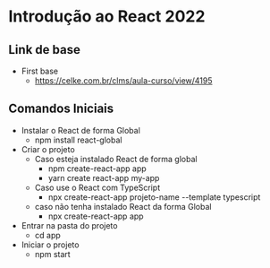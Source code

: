 # Introdução ao React 2022

## Link de base
* First base
	* https://celke.com.br/clms/aula-curso/view/4195
## Comandos Iniciais
* Instalar o React de forma Global
	* npm install react-global
* Criar o projeto
	* Caso esteja instalado React de forma global
		* npm create-react-app app
		* yarn create react-app my-app
	* Caso use o React com TypeScript
		* npx create-react-app projeto-name --template typescript
	* caso não tenha instalado React da forma Global
		* npx create-react-app app
* Entrar na pasta do projeto
	* cd app
* Iniciar o projeto
	* npm start